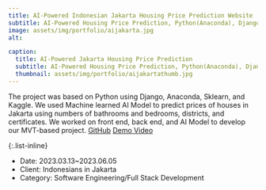 ```yaml
---
title: AI-Powered Indonesian Jakarta Housing Price Prediction Website
subtitle: AI-Powered Housing Price Prediction, Python(Anaconda), Django, MVT, Sklearn, Kaggle
image: assets/img/portfolio/aijakarta.jpg
alt: 

caption:
  title: AI-Powered Jakarta Housing Price Prediction
  subtitle: AI-Powered Housing Price Prediction, Python(Anaconda), Django, MVT, Sklearn, Kaggle
  thumbnail: assets/img/portfolio/aijakartathumb.jpg
---
```

The project was based on Python using Django, Anaconda, Sklearn, and Kaggle. 
We used Machine learned AI Model to predict prices of houses in Jakarta using numbers of bathrooms and bedrooms, districts, and certificates.
We worked on front end, back end, and AI Model to develop our MVT-based project.
[GitHub](https://github.com/rielmvp/InHousePredictor)
[Demo Video](https://www.youtube.com/watch?v=7DFryPAf9b0)

{:.list-inline}
- Date: 2023.03.13~2023.06.05
- Client: Indonesians in Jakarta
- Category: Software Engineering/Full Stack Development

